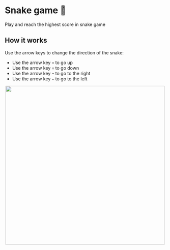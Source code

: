 # Snake game 🐍

Play and reach the highest score in snake game

## How it works
Use the arrow keys to change the direction of the snake:
- Use the arrow key `⬆️` to go up
- Use the arrow key `⬇️` to go down
- Use the arrow key `➡️` to go to the right
- Use the arrow key `⬅️` to go to the left

<p align="center">
  <img src="https://user-images.githubusercontent.com/89556233/230738242-8ea78b13-6825-4a23-9d17-5793f5aba21e.gif" width="500" height="500" style="text-align:center;">
</p>
